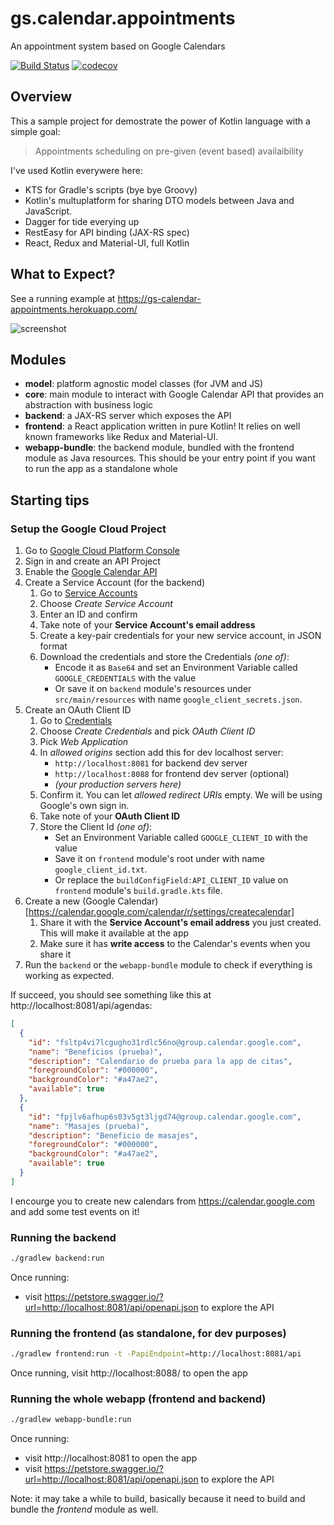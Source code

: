 # gs.calendar.appointments
An appointment system based on Google Calendars

[![Build Status](https://travis-ci.com/gmazzo/gs.calendar.appointments.svg?branch=master)](https://travis-ci.com/gmazzo/gs.calendar.appointments)
[![codecov](https://codecov.io/gh/gmazzo/gs.calendar.appointments/branch/master/graph/badge.svg)](https://codecov.io/gh/gmazzo/gs.calendar.appointments)

## Overview
This a sample project for demostrate the power of Kotlin language with a simple goal:
> Appointments scheduling on pre-given (event based) availaibility

I've used Kotlin everywere here:
- KTS for Gradle's scripts (bye bye Groovy)
- Kotlin's multuplatform for sharing DTO models between Java and JavaScript.
- Dagger for tide everying up
- RestEasy for API binding (JAX-RS spec)
- React, Redux and Material-UI, full Kotlin

## What to Expect?
See a running example at https://gs-calendar-appointments.herokuapp.com/

![screenshot](https://user-images.githubusercontent.com/513566/55768951-e9522580-5a4c-11e9-93ae-688c8df0f7d4.png)

## Modules
- **model**: platform agnostic model classes (for JVM and JS)
- **core**: main module to interact with Google Calendar API that provides an abstraction with business logic
- **backend**: a JAX-RS server which exposes the API
- **frontend**: a React application written in pure Kotlin! It relies on well known frameworks like Redux and Material-UI.
- **webapp-bundle**: the backend module, bundled with the frontend module as Java resources. This should be your entry point if you want to run the app as a standalone whole

## Starting tips
### Setup the Google Cloud Project
1. Go to [Google Cloud Platform Console](https://console.cloud.google.com/apis)
1. Sign in and create an API Project
1. Enable the [Google Calendar API](https://console.cloud.google.com/apis/api/calendar-json.googleapis.com)
1. Create a Service Account (for the backend)
    1. Go to [Service Accounts](https://console.cloud.google.com/iam-admin/serviceaccounts)
    1. Choose *Create Service Account*
    1. Enter an ID and confirm
    1. Take note of your **Service Account's email address**
    1. Create a key-pair credentials for your new service account, in JSON format
    1. Download the credentials and store the Credentials *(one of)*:
        - Encode it as `Base64` and set an Environment Variable called `GOOGLE_CREDENTIALS` with the value
        - Or save it on `backend` module's resources under `src/main/resources` with name `google_client_secrets.json`.
1. Create an OAuth Client ID
    1. Go to [Credentials](https://console.cloud.google.com/apis/credentials)
    1. Choose *Create Credentials* and pick *OAuth Client ID*
    1. Pick *Web Application*
    1. In *allowed origins* section add this for dev localhost server:
        - `http://localhost:8081` for backend dev server
        - `http://localhost:8088` for frontend dev server (optional)
        - *(your production servers here)*
    1. Confirm it. You can let *allowed redirect URIs* empty. We will be using Google's own sign in.
    1. Take note of your **OAuth Client ID**
    1. Store the Client Id *(one of)*:
        - Set an Environment Variable called `GOOGLE_CLIENT_ID` with the value
        - Save it on `frontend` module's root under with name `google_client_id.txt`.
        - Or replace the `buildConfigField:API_CLIENT_ID` value on `frontend` module's `build.gradle.kts` file.
1. Create a new (Google Calendar)[https://calendar.google.com/calendar/r/settings/createcalendar]
    1. Share it with the **Service Account's email address** you just created. This will make it available at the app
    1. Make sure it has **write access** to the Calendar's events when you share it
1. Run the `backend` or the `webapp-bundle` module to check if everything is working as expected.

If succeed, you should see something like this at http://localhost:8081/api/agendas:
```json
[
  {
    "id": "fsltp4vi7lcgugho31rdlc56no@group.calendar.google.com",
    "name": "Beneficios (prueba)",
    "description": "Calendario de prueba para la app de citas",
    "foregroundColor": "#000000",
    "backgroundColor": "#a47ae2",
    "available": true
  },
  {
    "id": "fpjlv6afhup6s03v5gt3ljgd74@group.calendar.google.com",
    "name": "Masajes (prueba)",
    "description": "Beneficio de masajes",
    "foregroundColor": "#000000",
    "backgroundColor": "#a47ae2",
    "available": true
  }
]
```

I encourge you to create new calendars from https://calendar.google.com and add some test events on it!

### Running the backend
```sh
./gradlew backend:run
```
Once running:
- visit https://petstore.swagger.io/?url=http://localhost:8081/api/openapi.json to explore the API

### Running the frontend (as standalone, for dev purposes)
```sh
./gradlew frontend:run -t -PapiEndpoint=http://localhost:8081/api
```
Once running, visit http://localhost:8088/ to open the app

### Running the whole webapp (frontend and backend)
```sh
./gradlew webapp-bundle:run
```
Once running:
- visit http://localhost:8081 to open the app 
- visit https://petstore.swagger.io/?url=http://localhost:8081/api/openapi.json to explore the API

Note: it may take a while to build, basically because it need to build and bundle the *frontend* module as well.
